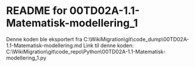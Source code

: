 # README for 00TD02A-1.1-Matematisk-modellering_1
Denne koden ble eksportert fra C:\WikiMigration\git\code_dump\00TD02A-1.1-Matematisk-modellering.md
Link til denne koden: C:\WikiMigration\git\code_repo\Python\00TD02A-1.1-Matematisk-modellering_1.py
